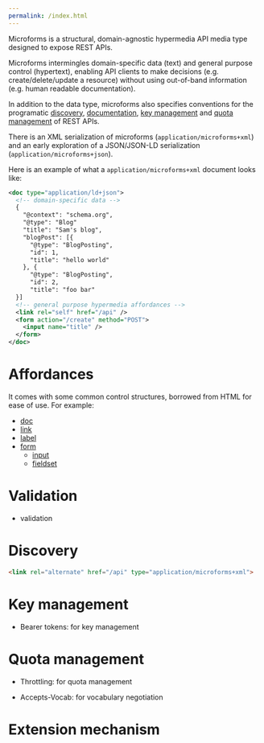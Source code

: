 ```yaml
---
permalink: /index.html
---
```


Microforms is a structural, domain-agnostic hypermedia API media type designed to expose REST APIs.

Microforms intermingles domain-specific data (text) and general purpose control (hypertext), enabling API clients to make decisions (e.g. create/delete/update a resource) without using out-of-band information (e.g. human readable documentation).

In addition to the data type, microforms also specifies conventions for the programatic [discovery](#discovery), [documentation](documentation.html), [key management](#key-management) and [quota management](#quota-management) of REST APIs.

There is an XML serialization of microforms (```application/microforms+xml```) and an early exploration of a JSON/JSON-LD serialization (```application/microforms+json```).

Here is an example of what a ```application/microforms+xml``` document looks like:

```xml
<doc type="application/ld+json">
  <!-- domain-specific data -->
  {
    "@context": "schema.org",
    "@type": "Blog"
    "title": "Sam's blog",
    "blogPost": [{
      "@type": "BlogPosting",
      "id": 1,
      "title": "hello world"
    }, {
      "@type": "BlogPosting",
      "id": 2,
      "title": "foo bar"
  }]
  <!-- general purpose hypermedia affordances -->
  <link rel="self" href="/api" />
  <form action="/create" method="POST">
    <input name="title" />
  </form>
</doc>
```

# Affordances

It comes with some common control structures, borrowed from HTML for ease of use. For example:

* [doc](doc.html)
* [link](link.html)
* [label](label.html)
* [form](form.html)
    * [input](input.html)
    * [fieldset](fieldset.html)

# Validation

* validation

# Discovery

```html
<link rel="alternate" href="/api" type="application/microforms+xml">
```

# Key management

* Bearer tokens: for key management

# Quota management

* Throttling: for quota management

* Accepts-Vocab: for vocabulary negotiation

# Extension mechanism


